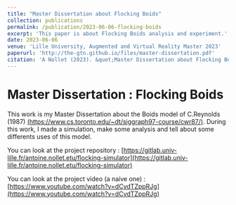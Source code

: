 ```yaml
---
title: "Master Dissertation about Flocking Boids"
collection: publications
permalink: /publication/2023-06-06-flocking-boids
excerpt: 'This paper is about Flocking Boids analysis and experiment.'
date: 2023-06-06
venue: 'Lille University, Augmented and Virtual Reality Master 2023'
paperurl: 'http://the-gtn.github.io/files/master-dissertation.pdf'
citation: 'A Nollet (2023). &quot;Master Dissertation about Flocking Boids.&quot; <i>Master Degree at Lille Univerty</i>. 1(1).'
---
```


Master Dissertation : Flocking Boids
===

This work is my Master Dissertation about the Boids model of C.Reynolds (1987) [(https://www.cs.toronto.edu/~dt/siggraph97-course/cwr87/)](https://www.cs.toronto.edu/~dt/siggraph97-course/cwr87/). During this work, I made a simulation, make some analysis and tell about some differents uses of this model.

You can look at the project repository : [https://gitlab.univ-lille.fr/antoine.nollet.etu/flocking-simulator](https://gitlab.univ-lille.fr/antoine.nollet.etu/flocking-simulator)

You can look at the project video (a naive one) : [https://www.youtube.com/watch?v=dCvdTZppRJg](https://www.youtube.com/watch?v=dCvdTZppRJg)
